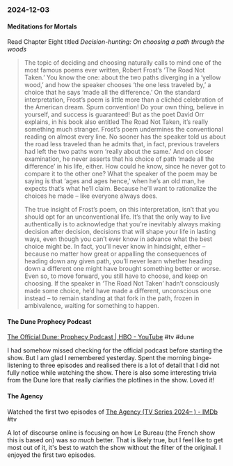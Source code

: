### 2024-12-03

#### Meditations for Mortals
Read Chapter Eight titled  _Decision-hunting: On choosing a path through the woods_

> The topic of deciding and choosing naturally calls to mind one of the most famous poems ever written, Robert Frost’s ‘The Road Not Taken.’ You know the one: about the two paths diverging in a ‘yellow wood,’ and how the speaker chooses ‘the one less traveled by,’ a choice that he says ‘made all the difference.’ On the standard interpretation, Frost’s poem is little more than a clichéd celebration of the American dream. Spurn convention! Do your own thing, believe in yourself, and success is guaranteed! But as the poet David Orr explains, in his book also entitled The Road Not Taken, it’s really something much stranger. Frost’s poem undermines the conventional reading on almost every line. No sooner has the speaker told us about the road less traveled than he admits that, in fact, previous travelers had left the two paths worn ‘really about the same.’ And on closer examination, he never asserts that his choice of path ‘made all the difference’ in his life, either. How could he know, since he never got to compare it to the other one? What the speaker of the poem may be saying is that ‘ages and ages hence,’ when he’s an old man, he expects that’s what he’ll claim. Because he’ll want to rationalize the choices he made – like everyone always does.
> 
> The true insight of Frost’s poem, on this interpretation, isn’t that you should opt for an unconventional life. It’s that the only way to live authentically is to acknowledge that you’re inevitably always making decision after decision, decisions that will shape your life in lasting ways, even though you can’t ever know in advance what the best choice might be. In fact, you’ll never know in hindsight, either – because no matter how great or appalling the consequences of heading down any given path, you’ll never learn whether heading down a different one might have brought something better or worse. Even so, to move forward, you still have to choose, and keep on choosing. If the speaker in ‘The Road Not Taken’ hadn’t consciously made some choice, he’d have made a different, unconscious one instead – to remain standing at that fork in the path, frozen in ambivalence, waiting for something to happen.

#### The Dune Prophecy Podcast
[The Official Dune: Prophecy Podcast | HBO - YouTube](https://www.youtube.com/playlist?list=PLO79iP69FaZPiplPugys7l_9jNnS0a3oT) #tv #dune

I had somehow missed checking for the official podcast before starting the show. But I am glad I remembered yesterday. Spent the morning binge-listening to three episodes and realised there is a lot of detail that I did not fully notice while watching the show. There is also some interesting trivia from the Dune lore that really clarifies the plotlines in the show. Loved it!

#### The Agency
Watched the first two episodes of [The Agency (TV Series 2024– ) - IMDb](https://www.imdb.com/title/tt26656917/) #tv 

A lot of discourse online is focusing on how Le Bureau (the French show this is based on) was _so much_ better. That is likely true, but I feel like to get most out of it, it's best to watch the show without the filter of the original. I enjoyed the first two episodes.